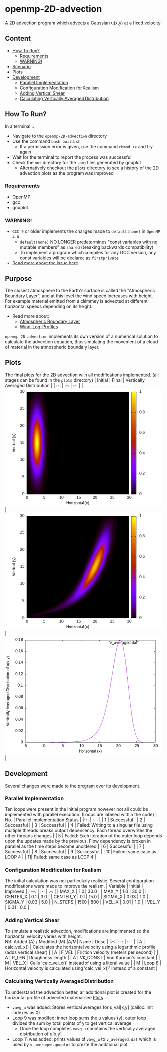 # openmp-2D-advection
A 2D advection program which advects a Gaussian u(x,y) at a fixed velocity
  
## Content
 - [How To Run?](#How-To-Run?)
   - [Requirements](#Requirements)
   - [WARNING!](#WARNING!)
 - [Scenario](#Scenario)
 - [Plots](#Plots)
 - [Development](#Development)
   - [Parallel Implementation](#Parallel-Implementation)
   - [Configuration Modification for Realism](#Configuration-Modification-for-Realism)
   - [Adding Vertical Shear](#Adding-Vertical-Shear)
   - [Calculating Vertically Averaged Distribution](#Calculating-Vertically-Averaged-Distribution)

## How To Run?
In a terminal...
 * Navigate to the `openmp-2D-advection` directory
 * Use the command `bash build.sh`
   - If a permission error is given, use the command `chmod +x` and try again
 * Wait for the terminal to report the process was successful
 * Check the `out` directory for the `.png` files generated by gnuplot
   - Alternatively checkout the `plots` directory to see a history of the 2D advection plots as the program was improved
  
### Requirements
 * OpenMP
 * gcc
 * gnuplot

### WARNING!
 * `GCC 9` or older implements the changes made to `default(none)` in `OpenMP 4.0`
   - `default(none)` NO LONGER predetermines "const variables with no mutable members" as `shared` (breaking backwards compatibility)
   - To implement a program which compiles for any GCC version, any const variables will be declared as `firstprivate`
 * [Read more about the issue here](https://gcc.gnu.org/gcc-9/porting_to.html#ompdatasharing)
  
## Purpose
The closest atmosphere to the Earth's surface is called the "Atmospheric Boundary Layer", and at this level the wind speed increases with height.  
For example material emitted from a chimmey is advected at different horizontal speeds depending on its height.
 * Read more about:
   - [Atmospheric Boundary Layer](https://en.wikipedia.org/wiki/Planetary_boundary_layer)
   - [Wind-Log-Profiles](https://en.wikipedia.org/wiki/Log_wind_profile)
  
`openmp-2D-advection` implements its own version of a numerical solution to calculate the advection equation,
thus simulating the movement of a cloud of material in the atmospheric boundary layer.

## Plots
The final plots for the 2D advection with all modifications implemented. (all stages can be found in the `plots` directory)
| Initial | Final | Vertically Averaged Distribution |
| :-: | :-: | :-: |
| <img alt="Intial" src="plots/3 - adding vertical shear/initial.png"> | <img alt="Intial" src="plots/3 - adding vertical shear/final.png"> | <img alt="Intial" src="plots/4 - vertical avg distro/v_averaged.png"> |

## Development
Several changes were made to the program over its development.

### Parallel Implementation
Ten loops were present in the initial program however not all could be implemented with parallel execution. (Loops are labeled within the code)
| No. |  Parallel Implementation Status |
|--:  | :--                             |
|   1 | Successful                      |
|   2 | Successful                      |
|   3 | Successful                      |
|   4 | Failed: Writing to a singular file using multiple threads breaks output dependency. Each thread overwrites the other threads changes |
|   5 | Failed: Each iteration of the outer loop depends upon the updates made by the previous. Flow dependency is broken in parallel as the time steps become unordered                               |
|   6 | Successful                      |
|   7 | Successful                      |
|   8 | Successful                      |
|   9 | Successful                      |
|   10| Failed: same case as LOOP 4     |
|   11| Failed: same case as LOOP 4     |

### Configuration Modification for Realism
The initial calculation was not particularly realistic. Several configuration modifications were made to improve the realism.
| Variable | Initial | Improved |
|   --:    | :-:  | :-:  |
| MAX_X    | 1.0  | 30.0 |
| MAX_Y    | 1.0  | 30.0 |
| CENTER_X | 0.1  | 3.0  |
| CENTER_Y | 0.1  | 15.0 |
| SIGMA_X  | 0.03 | 1.0  |
| SIGMA_Y  | 0.03 | 5.0  |
| N_STEPS  | 1500 | 800  |
| VEL_X    | 0.01 | 1.0  |
| VEL_Y    | 0.01 | 0.0  |

### Adding Vertical Shear
To simulate a realistic advection, modifications are implimented so the horizontal velocity varies with height.  
NB: Added (A) / Modified (M)
|A/M|     Name     | Desc                                                                                 |
|:-:|     --:      |    :--                                                                               |
| A | calc_vel_x() | Calculates the horizontal velocity using a logarithmic profile (adds vertical shear) |
| A | F_VEL        | Friction velocity (meters per second)                                                |
| A | R_LEN        | Roughness length                                                                     |
| A | VK_CONST     | Von Karman's constant                                                                |
| M | VEL_X        | Calls 'calc_vel_x()' instead of using a literal value                                |
| M | Loop 8       | Horizontal velocity is calculated using 'calc_vel_x()' instead of a constant         |  

### Calculating Vertically Averaged Distribution
To understand the advection better, an additional plot is created for the horizontal profile of advected material see [Plots](#Plots)
 * `vavg_u` was added: Stores vertical averages for u_val[x,y] (calloc: init indexes as 0)
 * Loop 9 was modifed: inner loop sums the u values (y), outer loop divides the sum by total points of y to get vertical average
   - Once the loop completes `vavg_u` conntains the vertically averaged distribution of u[x,y]
 * Loop 11 was added: prints values of `vavg_u` to `v_averaged.dat` which is used by `v_averaged.gnuplot` to create the additional plot